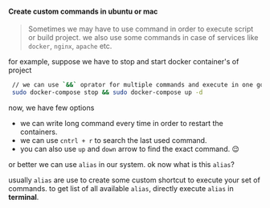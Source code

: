 #### Create custom commands in ubuntu or mac

> Sometimes we may have to use command in order to execute script or build project.
> we also use some commands in case of services like `docker`, `nginx`, `apache` etc.

for example, suppose we have to stop and start docker container's of project
```sh
 // we can use `&&` oprator for multiple commands and execute in one go.
 sudo docker-compose stop && sudo docker-compose up -d
```

now, we have few options
- we can write long command every time in order to restart the containers.
- we can use `cntrl + r` to search the last used command.
- you can also use `up` and `down` arrow to find the exact command. 😌

or better we can use `alias` in our system. ok now what is this `alias`?

usually `alias` are use to create some custom shortcut to execute your set of commands.
to get list of all available `alias`, directly execute `alias` in **terminal**.




